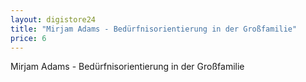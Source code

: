 ```yaml
---
layout: digistore24
title: "Mirjam Adams - Bedürfnisorientierung in der Großfamilie"
price: 6
---
```

<p>Mirjam Adams - Bed&#xFC;rfnisorientierung in der Gro&#xDF;familie</p>